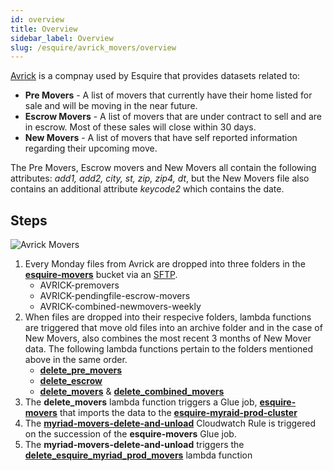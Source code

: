 ```yaml
---
id: overview
title: Overview
sidebar_label: Overview
slug: /esquire/avrick_movers/overview
---
```


[Avrick](https://avrickdirect.com/) is a compnay used by Esquire that provides datasets related to: 
  - **Pre Movers** - A list of movers that currently have their home listed for sale and will be moving in the near future.
  - **Escrow Movers** - A list of movers that are under contract to sell and are in escrow. Most of these sales will close within 30 days. 
  - **New Movers** - A list of movers that have self reported information regarding their upcoming move.  

The Pre Movers, Escrow movers and New Movers all contain the following attributes: *add1, add2, city, st, zip, zip4, dt*, but the New Movers file also contains an additional attribute *keycode2* which contains the date. 

## Steps 
![Avrick Movers](https://user-images.githubusercontent.com/51334006/106815848-76af3280-6642-11eb-9b03-9149914fc234.png)

1. Every Monday files from Avrick are dropped into three folders in the [**esquire-movers**](https://s3.console.aws.amazon.com/s3/buckets/esquire-movers?region=us-east-2&tab=objects) bucket via an [SFTP](https://us-east-2.console.aws.amazon.com/transfer/home?region=us-east-2#/servers/s-2e3d12265245491ea). 
    - AVRICK-premovers
    - AVRICK-pendingfile-escrow-movers
    - AVRICK-combined-newmovers-weekly
2. When files are dropped into their respecive folders, lambda functions are triggered that move old files into an archive folder and in the case of New Movers, also combines the most recent 3 months of New Mover data. The following lambda functions pertain to the folders mentioned above in the same order. 
    - [**delete_pre_movers**](https://us-east-2.console.aws.amazon.com/lambda/home?region=us-east-2#/functions/delete_pre_movers?tab=configuration)
    - [**delete_escrow**](https://us-east-2.console.aws.amazon.com/lambda/home?region=us-east-2#/functions/delete_escrow?tab=configuration)
    - [**delete_movers**](https://us-east-2.console.aws.amazon.com/lambda/home?region=us-east-2#/functions/delete_movers?tab=configuration) & [**delete_combined_movers**](https://us-east-2.console.aws.amazon.com/lambda/home?region=us-east-2#/functions/delete_combined_movers?tab=configuration)
3. The **delete_movers** lambda function triggers a Glue job, [**esquire-movers**](https://us-east-2.console.aws.amazon.com/glue/home?region=us-east-2#editJob:isNewlyCreated=false;jobName=esquire-movers) that imports the data to the [**esquire-myraid-prod-cluster**](https://us-east-2.console.aws.amazon.com/redshiftv2/home?region=us-east-2#cluster-details?cluster=esquire-myriad-prod-cluster)
4. The [**myriad-movers-delete-and-unload**](https://us-east-2.console.aws.amazon.com/cloudwatch/home?region=us-east-2#rules:name=myriad-movers-delete-and-unload) Cloudwatch Rule is triggered on the succession of the **esquire-movers** Glue job. 
5. The **myriad-movers-delete-and-unload** triggers the [**delete_esquire_myriad_prod_movers**](https://us-east-2.console.aws.amazon.com/lambda/home?region=us-east-2#/functions?f0=true&n0=false&op=and&v0=delete) lambda function

  
